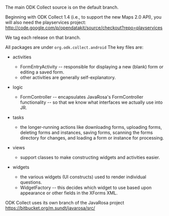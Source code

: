 The main ODK Collect source is on the default branch.

Beginning with ODK Collect 1.4 (i.e., to support the new Maps 2.0 API), you will also need the playservices project: http://code.google.com/p/opendatakit/source/checkout?repo=playservices

We tag each release on that branch.

All packages are under `org.odk.collect.android`  The key files are:

  * activities
    * FormEntryActivity -- responsible for displaying a new (blank) form or editing a saved form.
    * other activities are generally self-explanatory.

  * logic
    * FormController -- encapsulates JavaRosa's FormController functionality -- so that we know what interfaces we actually use into JR.

  * tasks
    * the longer-running actions like downloadng forms, uploading forms, deleting forms and instances, saving forms, scanning the forms directory for changes, and loading a form or instance for processing.

  * views
    * support classes to make constructing widgets and activities easier.

  * widgets
    * the various widgets (UI constructs) used to render individual questions.
    * WidgetFactory -- this decides which widget to use based upon appearance or other fields in the XForms XML.


ODK Collect uses its own branch of the JavaRosa project https://bitbucket.org/m.sundt/javarosa/src/